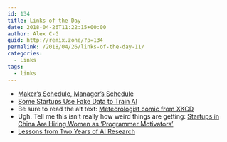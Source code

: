 ```yaml
---
id: 134
title: Links of the Day
date: 2018-04-26T11:22:15+00:00
author: Alex C-G
guid: http://remix.zone/?p=134
permalink: /2018/04/26/links-of-the-day-11/
categories:
  - Links
tags:
  - links
---
```

  * [Maker&#8217;s Schedule, Manager&#8217;s Schedule](http://paulgraham.com/makersschedule.html)
  * [Some Startups Use Fake Data to Train AI](https://www.wired.com/story/some-startups-use-fake-data-to-train-ai/)
  * Be sure to read the alt text: [Meteorologist comic from XKCD](https://xkcd.com/1985/)
  * Ugh. Tell me this isn&#8217;t really how weird things are getting: [Startups in China Are Hiring Women as &#8216;Programmer Motivators&#8217;](https://gizmodo.com/startups-in-china-are-hiring-women-as-programmer-motiv-1825529335)
  * [Lessons from Two Years of AI Research](http://web.mit.edu/tslvr/www/lessons_two_years.html)